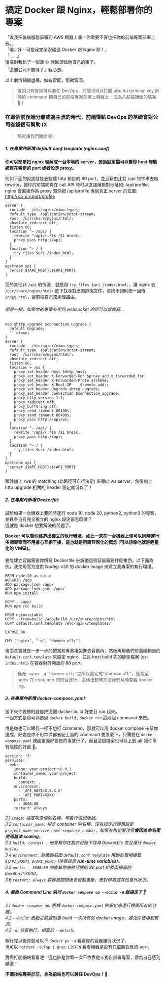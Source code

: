 # 搞定 Docker 跟 Nginx，輕鬆部署你的專案

「诶我把後端服務部署到 AWS 機器上囉！你看要不要也把你的前端專案部署上去。」<br>
「哦...好！可是我完全沒碰過 Docker 跟 Nginx 耶！」<br>
「......」<br>
後端對我比了一個讚 👍 就回頭做他自己的事了。<br>
「這間公司不能待了」我心想。<br>

以上劇情純屬虛構，如有雷同，那就雷同。<br>

> 誰說只有後端可以兼任 DevOps，前端也可以打開 ubuntu terminal key 帥帥的 command 把自己的前端專案部署上機器上！成為八點檔裡面的駭客 🎉！

### 在這個前後端分離成為主流的時代，前端懂點 DevOps 的基礎會對公司省錢很有幫助 (X

> 那就讓我們開始吧！

##### 1. 在專案內新增 default.conf.template (nginx.conf)

**你可以簡單把 nginx 理解成一台本地的 server，透過設定檔可以幫你 host 靜態網頁在特定的 port 或者設定 proxy。**<br>

例如下面的設定就是去監聽 http 預設的 80 port，並且藉由比對 /api 的字串去做 rewrite，讓你的前端網頁在 call API 時可以直接用相對地址如: /api/profile，nginx 會直接作為 proxy 幫你把 /api/profile 導到真正 server 的位置: http://x.x.x.x:port/profile

```
server {
  include   /etc/nginx/mime.types;
  default_type  application/octet-stream;
  root  /usr/share/nginx/html/;
  absolute_redirect off;
  listen 80;
  location ^~ /api/ {
    rewrite ^/api/(.*)$ /$1 break;
    proxy_pass http://api;
  }
  location ^~ / {
    try_files $uri /index.html;
  }
}
upstream api {
  server ${API_HOST}:${API_PORT}
}
```

至於其他非 `/api` 的情況，就應用 `try_files $uri /index.html;`，讓 nginx 去 `/usr/share/nginx/html/` 底下找尋對應的靜態文件，若找不到則統一回傳 `index.html`，讓前端自己來處理路由。

###### 順帶一提，如果你的專案有用到 websocket 的話可以這樣寫...

```
map $http_upgrade $connection_upgrade {
  default Upgrade;
  '' close;
}
server {
  include   /etc/nginx/mime.types;
  default_type  application/octet-stream;
  root  /usr/share/nginx/html/;
  absolute_redirect off;
  listen 80;
  location = /ws {
    proxy_set_header Host $http_host;
    proxy_set_header X-Forwarded-For $proxy_add_x_forwarded_for;
    proxy_set_header X-Forwarded-Proto $scheme;
    proxy_set_header X-Real-IP    $remote_addr;
    proxy_set_header Upgrade $http_upgrade;
    proxy_set_header Connection $connection_upgrade;
    proxy_http_version 1.1;
    proxy_redirect off;
    proxy_buffering off;
    proxy_read_timeout 86400s;
    proxy_send_timeout 86400s;
    proxy_pass http://api/ws;
  }
  location ^~ /api/ {
    rewrite ^/api/(.*)$ /$1 break;
    proxy_pass http://api;
  }
  location ^~ / {
    try_files $uri /index.html;
  }
}
upstream api {
  server ${API_HOST}:${API_PORT}
}
```

額外加上 /ws 的 matching (此路徑可自行決定) 來導向 ws server，然後加上 http upgrade 相關的 header 設定就可以了！

##### 2. 在專案內新增 Dockerfile

試想如果一台機器上要同時運行 node 10, node 20, python2, python3 的專案，並且各自有完全獨立的 nginx 設定要怎麼做？<br>
這就是 docker 想要解決的問題了。<br>

**Docker 可以幫你建造出獨立的執行環境，如此一來在一台機器上便可以同時運行多個專案而不用擔心互相干擾，這也就是所謂容器化的概念 (可以想像他就是輕量化的 VM💻)。**<br>

要能建立容器需要你撰寫 Dockerfile 告訴他這個容器需要什麼東西，以下面為例，我使用官方提供 Nodejs v20 的 docker image 來建立我專案的執行環境。

```
FROM node:20 as build
WORKDIR /app
ADD package.json /app/
ADD package-lock.json /app/
RUN npm install

COPY . /app/
RUN npm run build

FROM nginx:stable
COPY --from=build /app/build /usr/share/nginx/html
COPY default.conf.template /etc/nginx/templates/

EXPOSE 80

CMD ["nginx", "-g", "daemon off;"]
```

後面其實就是一步一步的把當前專案複製進去容器內，然後再用我們前面編輯過的 `default.conf.template` 來設定 nginx，並且 host build 完的靜態檔案 (ex: `index.html`) 在容器對外開放的 80 port。

> 補充: `nginx -g "daemon off;"`之所以設定成"daemon off;"，是希望 nginx 在 container 的前台運行，這樣出錯時方便我們及時查看 docker log。

##### 3. 在專案內新增 docker-compose.yaml

接下來你要做的就是把這個 docker build 好並且 run 起來。<br>
一個方式是你可以透過 `docker build` , `docker run` 這兩個 command 來做。<br>

或是你也可以跟我一樣不想打 command，那就可以用 docker compose 來幫你達成，好處是你不用每次都去記上面的 command 要怎麼下，只需要在 `docker-compose.yaml` 裡面定義好要做的事就行了，而且這個檔案也可以上到 git 讓你享有版控的好處 👏。

```
version: '3'
services:
  web:
    image: your-project:v0.0.1
    container_name: your-project
    build:
      context: .
    environment:
      - 'API_HOST=X.X.X.X'
      - 'API_PORT=XXXX'
    ports:
      - 3000:80
    restart: always
```

_3.1 `image:` 指定映像檔的名稱，可自行增加版號。_<br>
_3.2 `container_name:` 指定 container 的名稱，沒有設定的話預設是 `project_name-service_name-sequence_number`，如果有指定要注意**會因為命名衝突而無法 scaling**。_<br>
_3.3 `build: context .` 他會幫你在當前目錄下找尋 Dockerfile 並且運行 `docker build`。_<br>
_3.4 `environment:` 對應到前面 `default.conf.template` 用到的環境變數 `${API_HOST}`, `${API_PORT}` (注意這是 **run-time variables**)。_<br>
_3.5 `ports: - 3000:80` 他會幫你映射容器的 80 port 給外面機器的 localhost:3000。_<br>
_3.6 `restart: always` 容器被關閉後會自動重啟，應對停電或其他意外狀況。_<br>

##### 4. 最後 Command Line 執行 `docker compose up --build -d` 就搞定了 💪

_4.1 `docker compose up`: 根據 `docker-compose.yaml` 的設定來運行裡面所有的容器。_<br>
_4.2 `--build`: 啟動之前強制重 build 一次所有的 docker image，避免你使用到舊的。_<br>
_4.3 `-d`: 背景執行，相當於 `--detach`。_<br>

執行完以後你就可以下 `docker ps -a` 看看你的容器運行狀況了。<br>
也可以 `netstat -tulnp | grep LISTEN` 看看機器是否有在監聽對應的 port。<br>

實際打開網站看看吧！這也許是你第一次不依靠他人獨自部署專案，請為自己感到驕傲！<br>

**不讓後端專美於前，身為前端也可以兼任 DevOps！🎉**

